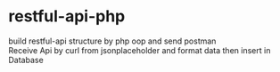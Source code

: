 # restful-api-php
build restful-api structure by php oop and send postman <br />
Receive Api by curl from jsonplaceholder and format data then insert in Database
